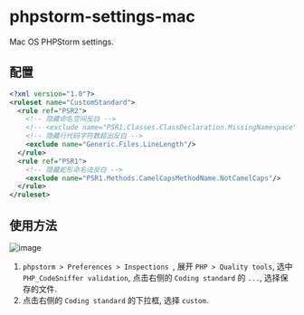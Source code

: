 # phpstorm-settings-mac
Mac OS PHPStorm settings.

## 配置

```xml
<?xml version="1.0"?>
<ruleset name="CustomStandard">
  <rule ref="PSR2">
    <!-- 隐藏命名空间反白 -->
    <!-- <exclude name="PSR1.Classes.ClassDeclaration.MissingNamespace"/> -->
    <!-- 隐藏行代码字符数超出反白 --> 
    <exclude name="Generic.Files.LineLength"/>
  </rule>
  <rule ref="PSR1">
    <!-- 隐藏蛇形命名法反白 -->
    <exclude name="PSR1.Methods.CamelCapsMethodName.NotCamelCaps"/>
  </rule>
</ruleset>
```

## 使用方法

![image](https://www.notion.so/image/https%3A%2F%2Fs3-us-west-2.amazonaws.com%2Fsecure.notion-static.com%2F5eeac47c-bcfb-4c31-ba9a-be86e79ce20f%2Fimage.png?table=collection&id=a082762f-9f92-403b-98a2-f07d09619838&width=3740&userId=f4352030-2ac9-4df3-b6f4-09d9bf65ca89&cache=v2)

1. `phpstorm > Preferences > Inspections `, 展开 `PHP > Quality tools`, 选中 `PHP_CodeSniffer validation`, 点击右侧的 `Coding standard` 的 `...`, 选择保存的文件. 
2. 点击右侧的 `Coding standard` 的下拉框, 选择 `custom`.
